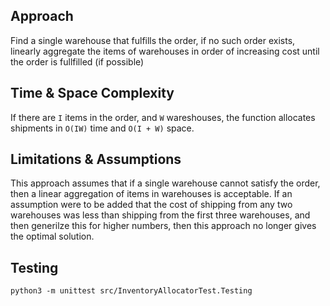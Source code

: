 ## Approach

Find a single warehouse that fulfills the order, if no such order exists, linearly aggregate the items of warehouses in order of increasing cost until the order is fullfilled (if possible)

## Time & Space Complexity

If there are `I` items in the order, and `W` wareshouses, the function allocates shipments in `O(IW)` time and `O(I + W)` space.

## Limitations & Assumptions

This approach assumes that if a single warehouse cannot satisfy the order, then a linear aggregation of items in warehouses is acceptable. If an assumption were to be added that the cost of shipping from any two warehouses was less than shipping from the first three warehouses, and then generilze this for higher numbers, then this approach no longer gives the optimal solution.

## Testing

`python3 -m unittest src/InventoryAllocatorTest.Testing`
